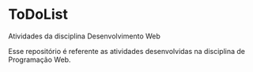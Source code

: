 # ToDoList
Atividades da disciplina Desenvolvimento Web

Esse repositório é referente as atividades desenvolvidas na disciplina de Programação Web.
